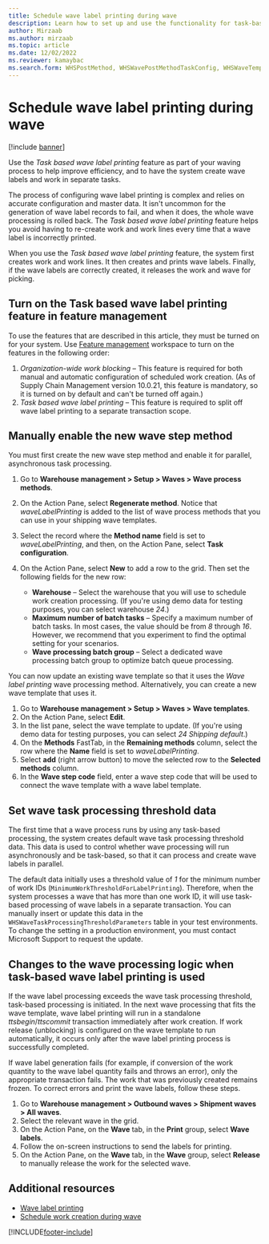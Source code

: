 ```yaml
---
title: Schedule wave label printing during wave
description: Learn how to set up and use the functionality for task-based wave label printing with a process for manually enabling the new wave step method.
author: Mirzaab
ms.author: mirzaab
ms.topic: article
ms.date: 12/02/2022
ms.reviewer: kamaybac
ms.search.form: WHSPostMethod, WHSWavePostMethodTaskConfig, WHSWaveTemplateTable, WHSParameters, WHSWaveTableListPage, WHSWorkTableListPage, WHSWorkTable, BatchJobEnhanced, WHSPlannedWorkOrder
---
```


# Schedule wave label printing during wave

[!include [banner](../../includes/banner.md)]

Use the *Task based wave label printing* feature as part of your waving process to help improve efficiency, and to have the system create wave labels and work in separate tasks.

The process of configuring wave label printing is complex and relies on accurate configuration and master data. It isn't uncommon for the generation of wave label records to fail, and when it does, the whole wave processing is rolled back. The *Task based wave label printing* feature helps you avoid having to re-create work and work lines every time that a wave label is incorrectly printed.

When you use the *Task based wave label printing* feature, the system first creates work and work lines. It then creates and prints wave labels. Finally, if the wave labels are correctly created, it releases the work and wave for picking.

## Turn on the Task based wave label printing feature in feature management

To use the features that are described in this article, they must be turned on for your system. Use [Feature management](../../fin-ops-core/fin-ops/get-started/feature-management/feature-management-overview.md) workspace to turn on the features in the following order:

1. *Organization-wide work blocking* – This feature is required for both manual and automatic configuration of scheduled work creation. (As of Supply Chain Management version 10.0.21, this feature is mandatory, so it is turned on by default and can't be turned off again.)
1. *Task based wave label printing* – This feature is required to split off wave label printing to a separate transaction scope.

## Manually enable the new wave step method

You must first create the new wave step method and enable it for parallel, asynchronous task processing.

1. Go to **Warehouse management \> Setup \> Waves \> Wave process methods**.
1. On the Action Pane, select **Regenerate method**. Notice that *waveLabelPrinting* is added to the list of wave process methods that you can use in your shipping wave templates.
1. Select the record where the **Method name** field is set to *waveLabelPrinting*, and then, on the Action Pane, select **Task configuration**.
1. On the Action Pane, select **New** to add a row to the grid. Then set the following fields for the new row:

    - **Warehouse** – Select the warehouse that you will use to schedule work creation processing. (If you're using demo data for testing purposes, you can select warehouse *24*.)
    - **Maximum number of batch tasks** – Specify a maximum number of batch tasks. In most cases, the value should be from *8* through *16*. However, we recommend that you experiment to find the optimal setting for your scenarios.
    - **Wave processing batch group** – Select a dedicated wave processing batch group to optimize batch queue processing.

You can now update an existing wave template so that it uses the *Wave label printing* wave processing method. Alternatively, you can create a new wave template that uses it.

1. Go to **Warehouse management \> Setup \> Waves \> Wave templates**.
1. On the Action Pane, select **Edit**.
1. In the list pane, select the wave template to update. (If you're using demo data for testing purposes, you can select *24 Shipping default*.)
1. On the **Methods** FastTab, in the **Remaining methods** column, select the row where the **Name** field is set to *waveLabelPrinting*.
1. Select **add** (right arrow button) to move the selected row to the **Selected methods** column.
1. In the **Wave step code** field, enter a wave step code that will be used to connect the wave template with a wave label template.

## Set wave task processing threshold data

The first time that a wave process runs by using any task-based processing, the system creates default wave task processing threshold data. This data is used to control whether wave processing will run asynchronously and be task-based, so that it can process and create wave labels in parallel.

The default data initially uses a threshold value of *1* for the minimum number of work IDs (`MinimumWorkThresholdForLabelPrinting`). Therefore, when the system processes a wave that has more than one work ID, it will use task-based processing of wave labels in a separate transaction. You can manually insert or update this data in the `WHSWaveTaskProcessingThresholdParameters` table in your test environments. To change the setting in a production environment, you must contact Microsoft Support to request the update.

## Changes to the wave processing logic when task-based wave label printing is used

If the wave label processing exceeds the wave task processing threshold, task-based processing is initiated. In the next wave processing that fits the wave template, wave label printing will run in a standalone *ttsbegin*/*ttscommit* transaction immediately after work creation. If work release (unblocking) is configured on the wave template to run automatically, it occurs only after the wave label printing process is successfully completed.

If wave label generation fails (for example, if conversion of the work quantity to the wave label quantity fails and throws an error), only the appropriate transaction fails. The work that was previously created remains frozen. To correct errors and print the wave labels, follow these steps.

1. Go to **Warehouse management \> Outbound waves \> Shipment waves \> All waves**.
1. Select the relevant wave in the grid.
1. On the Action Pane, on the **Wave** tab, in the **Print** group, select **Wave labels**.
1. Follow the on-screen instructions to send the labels for printing.
1. On the Action Pane, on the **Wave** tab, in the **Wave** group, select **Release** to manually release the work for the selected wave.

## Additional resources

- [Wave label printing](configure-wave-label-printing.md)
- [Schedule work creation during wave](configure-wave-schedule-work-creation.md)

[!INCLUDE[footer-include](../../includes/footer-banner.md)]
